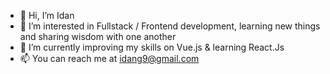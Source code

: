 - 👋 Hi, I’m Idan
- 👀 I’m interested in Fullstack / Frontend development, learning new things and sharing wisdom with one another
- 🌱 I’m currently improving my skills on Vue.js & learning React.Js
- 📫 You can reach me at idang9@gmail.com
